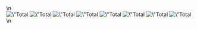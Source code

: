 <!--views:github-stats:start-->\n<div id=\"statistics_review_summary_block_id\" align=\"center\">    <img src=\"https://img.shields.io/badge/Account%20age-7-CB0000.svg?logo=github\" alt=\"Total account ages\" />    <img src=\"https://img.shields.io/badge/Issues-4-CB0000.svg?logo=github\" alt=\"Total issues\" />    <img src=\"https://img.shields.io/badge/Commits-7907-CB0000.svg?logo=github\" alt=\"Total commits\" />    <img src=\"https://img.shields.io/badge/Pull%20requests-255-CB0000.svg?logo=github\" alt=\"Total pull requests\" />    <img src=\"https://img.shields.io/badge/Repos%20contributions-0-CB0000.svg?logo=github\" alt=\"Total repos contributions\" />    <img src=\"https://img.shields.io/badge/Stars-4-CB0000.svg?logo=github\" alt=\"Total stars\" />    <img src=\"https://img.shields.io/badge/Gists-871-CB0000.svg?logo=github\" alt=\"Total gists\" />    <img src=\"https://img.shields.io/badge/Repos-624-CB0000.svg?logo=github\" alt=\"Total repositories\" /></div>\n<!--views:github-stats:end-->

